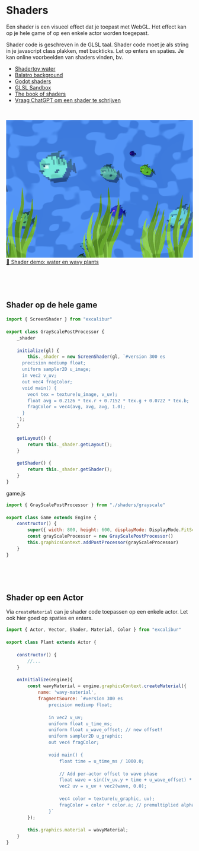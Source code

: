 # Shaders

Een shader is een visueel effect dat je toepast met WebGL. Het effect kan op je hele game of op een enkele actor worden toegepast.

Shader code is geschreven in de GLSL taal. Shader code moet je als string in je javascript class plakken, met backticks. Let op enters en spaties. Je kan online voorbeelden van shaders vinden, bv.

- [Shadertoy water](https://www.shadertoy.com/view/MdlXz8)
- [Balatro background](https://www.shadertoy.com/view/XXjGDt)
- [Godot shaders](https://godotshaders.com)
- [GLSL Sandbox](http://glslsandbox.com/)
- [The book of shaders](https://thebookofshaders.com/)
- [Vraag ChatGPT om een shader te schrijven](https://www.chatgpt.com)

<br>

![Shader](./shader.png)<br>
[🌱 Shader demo: water en wavy plants](https://hr-cmgt.github.io/PRG04-2024-2025-finished/aquarium/docs/)

<br><br><br>

## Shader op de hele game

```js
import { ScreenShader } from "excalibur"

export class GrayScalePostProcessor {
    _shader

    initialize(gl) {
        this._shader = new ScreenShader(gl, `#version 300 es
      precision mediump float;
      uniform sampler2D u_image;
      in vec2 v_uv;
      out vec4 fragColor;
      void main() {
        vec4 tex = texture(u_image, v_uv); 
        float avg = 0.2126 * tex.r + 0.7152 * tex.g + 0.0722 * tex.b;
        fragColor = vec4(avg, avg, avg, 1.0);
      }
    `);
    }

    getLayout() {
        return this._shader.getLayout();
    }

    getShader() {
        return this._shader.getShader();
    }
}
```
game.js
```js
import { GrayScalePostProcessor } from "./shaders/grayscale"

export class Game extends Engine {
    constructor() {
        super({ width: 800, height: 600, displayMode: DisplayMode.FitScreen})
        const grayScaleProcessor = new GrayScalePostProcessor()
        this.graphicsContext.addPostProcessor(grayScaleProcessor)
    }
}
```

<br><bR><br>

## Shader op een Actor

Via `createMaterial` can je shader code toepassen op een enkele actor. Let ook hier goed op spaties en enters.

```js
import { Actor, Vector, Shader, Material, Color } from "excalibur"

export class Plant extends Actor {

    constructor() {
        //...
    }

    onInitialize(engine){
        const wavyMaterial = engine.graphicsContext.createMaterial({
            name: 'wavy-material',
            fragmentSource: `#version 300 es
                precision mediump float;

                in vec2 v_uv;
                uniform float u_time_ms;
                uniform float u_wave_offset; // new offset!
                uniform sampler2D u_graphic;
                out vec4 fragColor;

                void main() {
                    float time = u_time_ms / 1000.0;

                    // Add per-actor offset to wave phase
                    float wave = sin((v_uv.y + time + u_wave_offset) * 10.0) * 0.02;
                    vec2 uv = v_uv + vec2(wave, 0.0);

                    vec4 color = texture(u_graphic, uv);
                    fragColor = color * color.a; // premultiplied alpha
                }`
        });

        this.graphics.material = wavyMaterial;
    }
}

```